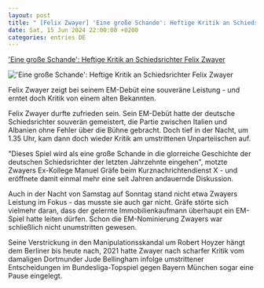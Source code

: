 ```yaml
---
layout: post
title: " [Felix Zwayer] 'Eine große Schande': Heftige Kritik an Schiedsrichter Felix Zwayer"
date: Sat, 15 Jun 2024 22:00:00 +0200
categories: entries DE
---
```

['Eine große Schande': Heftige Kritik an Schiedsrichter Felix Zwayer](https://www.spox.com/de/sport/fussball/em/em-2012/2406/News/heftige-kritik-an-schiedsrichter-felix-zwayer.html)

!['Eine große Schande': Heftige Kritik an Schiedsrichter Felix Zwayer](https://www.spox.com/de/sport/fussball/em/em-2012/2406/Bilder/zwayer-felix-1600.jpg)

Felix Zwayer zeigt bei seinem EM-Debüt eine souveräne Leistung - und erntet doch Kritik von einem alten Bekannten.

Felix Zwayer durfte zufrieden sein. Sein EM-Debüt hatte der deutsche Schiedsrichter souverän gemeistert, die Partie zwischen Italien und Albanien ohne Fehler über die Bühne gebracht. Doch tief in der Nacht, um 1.35 Uhr, kam dann doch wieder Kritik am umstrittenen Unparteiischen auf.

"Dieses Spiel wird als eine große Schande in die glorreiche Geschichte der deutschen Schiedsrichter der letzten Jahrzehnte eingehen", motzte Zwayers Ex-Kollege Manuel Gräfe beim Kurznachrichtendienst X - und eröffnete damit einmal mehr eine seit Jahren andauernde Diskussion.

Auch in der Nacht von Samstag auf Sonntag stand nicht etwa Zwayers Leistung im Fokus - das musste sie auch gar nicht. Gräfe störte sich vielmehr daran, dass der gelernte Immobilienkaufmann überhaupt ein EM-Spiel hatte leiten dürfen. Schon die EM-Nominierung Zwayers war schließlich nicht unumstritten gewesen.

Seine Verstrickung in den Manipulationsskandal um Robert Hoyzer hängt dem Berliner bis heute nach, 2021 hatte Zwayer nach scharfer Kritik vom damaligen Dortmunder Jude Bellingham infolge umstrittener Entscheidungen im Bundesliga-Topspiel gegen Bayern München sogar eine Pause eingelegt.

